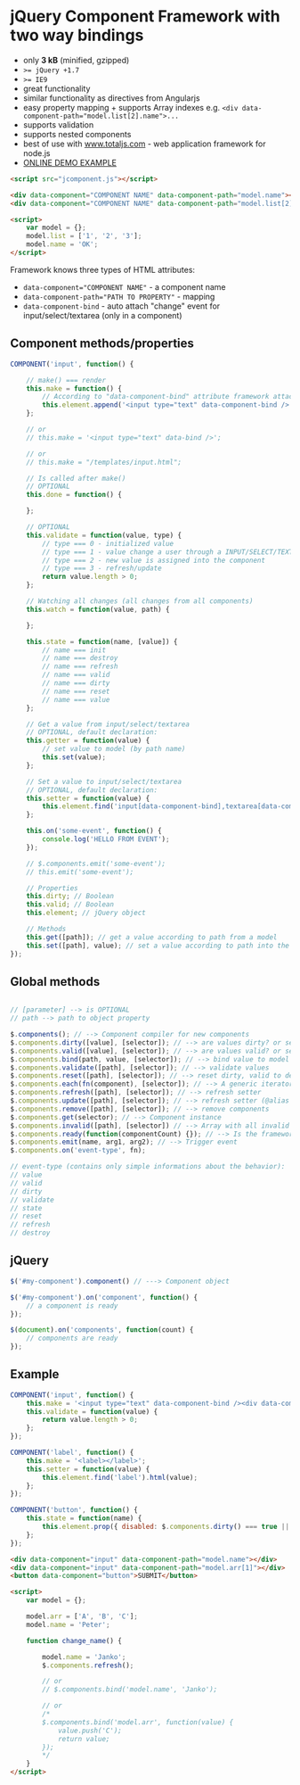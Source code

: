 # jQuery Component Framework with two way bindings

- only __3 kB__ (minified, gzipped)
- `>= jQuery +1.7`
- `>= IE9`
- great functionality
- similar functionality as directives from Angularjs
- easy property mapping + supports Array indexes e.g. `<div data-component-path="model.list[2].name">...`
- supports validation
- supports nested components
- best of use with www.totaljs.com - web application framework for node.js
- [ONLINE DEMO EXAMPLE](http://source.858project.com/jquery-jcomponent-demo.html)

```html
<script src="jcomponent.js"></script>

<div data-component="COMPONENT NAME" data-component-path="model.name"></div>
<div data-component="COMPONENT NAME" data-component-path="model.list[2]"></div>

<script>
    var model = {};
    model.list = ['1', '2', '3'];
    model.name = 'OK';
</script>
```

Framework knows three types of HTML attributes:
- `data-component="COMPONENT NAME"` - a component name
- `data-component-path="PATH TO PROPERTY"` - mapping
- `data-component-bind` - auto attach "change" event for input/select/textarea (only in a component)

## Component methods/properties

```js
COMPONENT('input', function() {

    // make() === render
    this.make = function() {
        // According to "data-component-bind" attribute framework attaches "change" event automatically.
        this.element.append('<input type="text" data-component-bind />');
    };

    // or
    // this.make = '<input type="text" data-bind />';

    // or
    // this.make = "/templates/input.html";

    // Is called after make()
    // OPTIONAL
    this.done = function() {

    };

    // OPTIONAL
    this.validate = function(value, type) {
        // type === 0 - initialized value
        // type === 1 - value change a user through a INPUT/SELECT/TEXTAREA
        // type === 2 - new value is assigned into the component
        // type === 3 - refresh/update
        return value.length > 0;
    };

    // Watching all changes (all changes from all components)
    this.watch = function(value, path) {

    };

    this.state = function(name, [value]) {
        // name === init
        // name === destroy
        // name === refresh
        // name === valid
        // name === dirty
        // name === reset
        // name === value
    };

    // Get a value from input/select/textarea
    // OPTIONAL, default declaration:
    this.getter = function(value) {
        // set value to model (by path name)
        this.set(value);
    };

    // Set a value to input/select/textarea
    // OPTIONAL, default declaration:
    this.setter = function(value) {
        this.element.find('input[data-component-bind],textarea[data-component-bind],select[data-component-bind]').val(value === undefined || value === null ? '' : value);
    };

    this.on('some-event', function() {
        console.log('HELLO FROM EVENT');
    });

    // $.components.emit('some-event');
    // this.emit('some-event');

    // Properties
    this.dirty; // Boolean
    this.valid; // Boolean
    this.element; // jQuery object

    // Methods
    this.get([path]); // get a value according to path from a model
    this.set([path], value); // set a value according to path into the model
});
```

## Global methods

```js

// [parameter] --> is OPTIONAL
// path --> path to object property

$.components(); // --> Component compiler for new components
$.components.dirty([value], [selector]); // --> are values dirty? or setter dirty value.
$.components.valid([value], [selector]); // --> are values valid? or setter valid value.
$.components.bind(path, value, [selector]); // --> bind value to model according to path
$.components.validate([path], [selector]); // --> validate values
$.components.reset([path], [selector]); // --> reset dirty, valid to default state (dirty=true, valid=true)
$.components.each(fn(component), [selector]); // --> A generic iterator function.
$.components.refresh([path], [selector]); // --> refresh setter
$.components.update([path], [selector]); // --> refresh setter (@alias to refresh())
$.components.remove([path], [selector]); // --> remove components
$.components.get(selector); // --> Component instance
$.components.invalid([path], [selector]) // --> Array with all invalid components
$.components.ready(function(componentCount) {}); // --> Is the framework ready?
$.components.emit(name, arg1, arg2); // --> Trigger event
$.components.on('event-type', fn);

// event-type (contains only simple informations about the behavior):
// value
// valid
// dirty
// validate
// state
// reset
// refresh
// destroy
```

## jQuery

```js
$('#my-component').component() // ---> Component object

$('#my-component').on('component', function() {
    // a component is ready
});

$(document).on('components', function(count) {
    // components are ready
});
```

## Example

```js
COMPONENT('input', function() {
    this.make = '<input type="text" data-component-bind /><div data-component="label" data-component-path="' + this.element.attr('path') + '"></div>';
    this.validate = function(value) {
        return value.length > 0;
    };
});

COMPONENT('label', function() {
    this.make = '<label></label>';
    this.setter = function(value) {
        this.element.find('label').html(value);
    };
});

COMPONENT('button', function() {
    this.state = function(name) {
        this.element.prop({ disabled: $.components.dirty() === true || $.components.valid() === false });
    };
});
```

```html
<div data-component="input" data-component-path="model.name"></div>
<div data-component="input" data-component-path="model.arr[1]"></div>
<button data-component="button">SUBMIT</button>

<script>
    var model = {};

    model.arr = ['A', 'B', 'C'];
    model.name = 'Peter';

    function change_name() {

        model.name = 'Janko';
        $.components.refresh();

        // or
        // $.components.bind('model.name', 'Janko');

        // or
        /*
        $.components.bind('model.arr', function(value) {
            value.push('C');
            return value;
        });
        */
    }
</script>
```